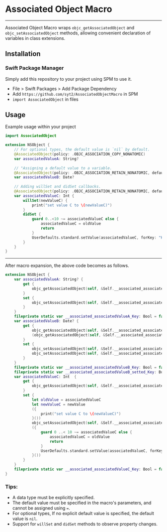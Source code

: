 # Associated Object Macro

--- 

Associated Object Macro wraps `objc_getAssociatedObject` and `objc_setAssociatedObject` methods, allowing convenient declaration of variables in class extensions.


## Installation

### Swift Package Manager
Simply add this repository to your project using SPM to use it.
- File > Swift Packages > Add Package Dependency
- Add `https://github.com/syt2/AssociatedObjectMacro` in SPM
- `import AssociatedObject` in files

## Usage
Example usage within your project
``` swift
import AssociatedObject

extension NSObject {
    // For optional types, the default value is `nil` by default.
    @AssociatedObject(policy: .OBJC_ASSOCIATION_COPY_NONATOMIC)
    var associatedValueA: String?
    
    // "Assigning a default value to a variable.
    @AssociatedObject(policy: .OBJC_ASSOCIATION_RETAIN_NONATOMIC, defaultValue: Date())
    var associatedValueB: Date?
    
    // Adding willSet and didSet callbacks.
    @AssociatedObject(policy: .OBJC_ASSOCIATION_RETAIN_NONATOMIC, defaultValue: UserDefaults.standard.integer(forKey: "KeyC"))
    var associatedValueC: Int {
        willSet(newValueC) {
            print("set value C to \(newValueC)")
        }
        didSet {
            guard 0..<10 ~= associatedValueC else {
                associatedValueC = oldValue
                return
            }
            UserDefaults.standard.setValue(associatedValueC, forKey: "KeyC")
        }
    }
}
```

---

After macro expansion, the above code becomes as follows.
```swift
extension NSObject {
    var associatedValueA: String? {
        get {
            objc_getAssociatedObject(self, &Self.__associated_associatedValueA_Key) as? String ?? nil
        }
        set {
            objc_setAssociatedObject(self, &Self.__associated_associatedValueA_Key, newValue, .OBJC_ASSOCIATION_COPY_NONATOMIC)
        }
    }
    fileprivate static var __associated_associatedValueA_Key: Bool = false
    var associatedValueB: Date? {
        get {
            objc_getAssociatedObject(self, &Self.__associated_associatedValueB_Key) as? Date ??
            (objc_getAssociatedObject(self, &Self.__associated_associatedValueB_setted_Key) as? Bool ?? false ? nil : Date())
        }
        set {
            objc_setAssociatedObject(self, &Self.__associated_associatedValueB_Key, newValue, .OBJC_ASSOCIATION_RETAIN_NONATOMIC)
            objc_setAssociatedObject(self, &Self.__associated_associatedValueB_setted_Key, true, .OBJC_ASSOCIATION_RETAIN_NONATOMIC)
        }
    }
    fileprivate static var __associated_associatedValueB_Key: Bool = false
    fileprivate static var __associated_associatedValueB_setted_Key: Bool = false
    var associatedValueC: Int  {
        get {
            objc_getAssociatedObject(self, &Self.__associated_associatedValueC_Key) as? Int  ?? UserDefaults.standard.integer(forKey: "KeyC")
        }
        set {
            let oldValue = associatedValueC
            let newValueC = newValue
            ({
                print("set value C to \(newValueC)")
            }())
            objc_setAssociatedObject(self, &Self.__associated_associatedValueC_Key, newValue, .OBJC_ASSOCIATION_RETAIN_NONATOMIC)
            ({
                guard 0 ..< 10 ~= associatedValueC else {
                    associatedValueC = oldValue
                    return
                }
                UserDefaults.standard.setValue(associatedValueC, forKey: "KeyC")
            }())
        }
    }
    fileprivate static var __associated_associatedValueC_Key: Bool = false
}
```

### Tips: 
- A data type must be explicitly specified.
- The default value must be specified in the macro's parameters, and cannot be assigned using `=`. 
- For optional types, If no explicit default value is specified, the default value is `nil`.
- Support for `willSet` and `didSet` methods to observe property changes.
